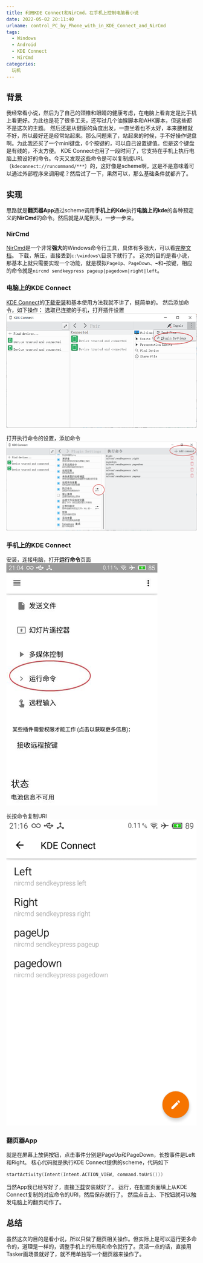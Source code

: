 ```yaml
---
title: 利用KDE Connect和NirCmd，在手机上控制电脑看小说
date: 2022-05-02 20:11:40
urlname: control_PC_by_Phone_with_in_KDE_Connect_and_NirCmd
tags:
  - Windows
  - Android
  - KDE Connect
  - NirCmd
categories:
  玩机
---
```


## 背景
我经常看小说，然后为了自己的颈椎和眼睛的健康考虑，在电脑上看肯定是比手机上看更好。为此也是花了很多工夫，还写过几个油猴脚本和AHK脚本，但这些都不是这次的主题。
然后还是从健康的角度出发，一直坐着也不太好，本来腰椎就不好，所以最好还是经常站起来。那么问题来了，站起来的时候，手不好操作键盘啊。为此我还买了一个mini键盘，6个按键的，可以自己设置键值。但是这个键盘是有线的，不太方便。
KDE Connect也用了一段时间了，它支持在手机上执行电脑上预设好的命令。今天又发现这些命令是可以复制成URL（`kdeconnect://runcommand/***`）的，这好像是scheme啊，这是不是意味着可以通过外部程序来调用呢？然后试了一下，果然可以，那么基础条件就都齐了。

## 实现
思路就是**翻页器App**通过scheme调用**手机上的Kde**执行**电脑上的kde**的各种预定义的**NirCmd**的命令。然后就是从尾到头，一步一步来。
### NirCmd
[NirCmd](https://www.nirsoft.net/utils/nircmd.html)是一个非常**强大**的Windows命令行工具，具体有多强大，可以看[完整文档](https://www.nirsoft.net/utils/nircmd2.html#using)。
下载，解压，直接丢到`c:\windows\`目录下就行了。
这次的目的是看小说，那基本上就只需要实现一个功能，就是模拟`PageUp`、`PageDown`、`➡️`和`⬅️`按键，相应的命令就是`nircmd sendkeypress pageup|pagedown|right|left`。

### 电脑上的KDE Connect
[KDE Connect](https://kdeconnect.kde.org)的[下载](https://kdeconnect.kde.org/download.html)[安装](https://userbase.kde.org/KDEConnect/zh-hans#.E5.AE.89.E8.A3.85)和基本使用方法我就不讲了，挺简单的。
然后添加命令，如下操作：
选取已连接的手机，打开插件设置
![选取已连接的手机，打开插件设置](https://raw.githubusercontent.com/chenyue404/image_storage/main/2022-05-02_20-52-13.png)  

打开执行命令的设置，添加命令
![打开执行命令的设置，添加命令](https://raw.githubusercontent.com/chenyue404/image_storage/main/2022-05-02_20-53-40.png)

### 手机上的KDE Connect
安装，连接电脑，打开**运行命令**页面
![](https://raw.githubusercontent.com/chenyue404/image_storage/main/20220502210357.jpg)

长按命令复制URI
![长按命令复制URI](https://raw.githubusercontent.com/chenyue404/image_storage/main/20220502210401.jpg)

### 翻页器App
就是在屏幕上放俩按钮，点击事件分别是PageUp和PageDown，长按事件是Left和Right。
核心代码就是执行KDE Connect提供的scheme，代码如下
```Kotlin
startActivity(Intent(Intent.ACTION_VIEW, command.toUri()))
```
当然App我已经写好了，直接[下载](https://github.com/chenyue404/PageTurner/releases)安装就好了。
运行，在配置页面填上从KDE Connect复制的对应命令的URI，然后保存就行了。
然后点击上、下按钮就可以触发电脑上的翻页动作了。

## 总结
虽然这次的目的是看小说，所以只做了翻页相关操作。但实际上是可以运行更多命令的，道理是一样的，调整手机上的布局和命令就行了。灵活一点的话，直接用Tasker画场景就好了，就不用单独写一个翻页器来操作了。